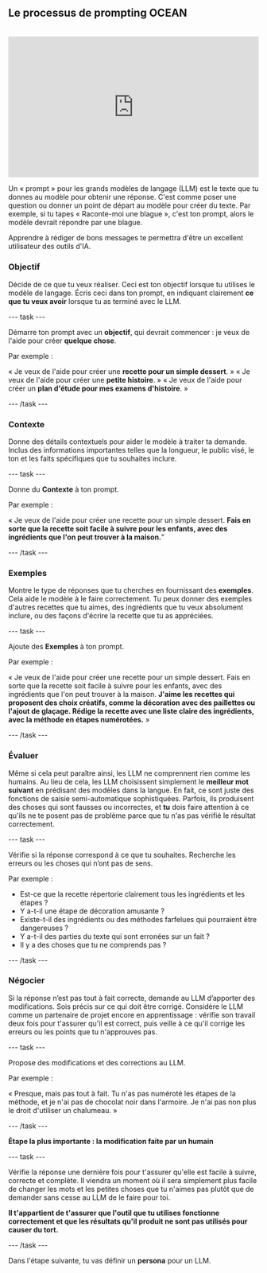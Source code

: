 ## Le processus de prompting OCEAN

<html>
<br>
  <div style="position: relative; overflow: hidden; padding-top: 56.25%;">
    <iframe style="position: absolute; top: 0; left: 0; right: 0; width: 100%; height: 100%; border: none;" src="https://www.youtube.com/embed/bRkeVdvYcTU?rel=0&cc_load_policy=1" allowfullscreen allow="accelerometer; autoplay; clipboard-write; encrypted-media; gyroscope; picture-in-picture; web-share">
    </iframe>
  </div>
</html>

Un « prompt » pour les grands modèles de langage (LLM) est le texte que tu donnes au modèle pour obtenir une réponse. C'est comme poser une question ou donner un point de départ au modèle pour créer du texte. Par exemple, si tu tapes « Raconte-moi une blague », c'est ton prompt, alors le modèle devrait répondre par une blague.

Apprendre à rédiger de bons messages te permettra d'être un excellent utilisateur des outils d'IA.

### Objectif
Décide de ce que tu veux réaliser. Ceci est ton objectif lorsque tu utilises le modèle de langage. Écris ceci dans ton prompt, en indiquant clairement **ce que tu veux avoir** lorsque tu as terminé avec le LLM.

--- task ---

Démarre ton prompt avec un **objectif**, qui devrait commencer : je veux de l'aide pour créer **quelque chose**.

Par exemple :

« Je veux de l'aide pour créer une **recette pour un simple dessert**. »
« Je veux de l'aide pour créer une **petite histoire**. »
« Je veux de l'aide pour créer un **plan d'étude pour mes examens d'histoire**. »

--- /task ---

### Contexte
Donne des détails contextuels pour aider le modèle à traiter ta demande. Inclus des informations importantes telles que la longueur, le public visé, le ton et les faits spécifiques que tu souhaites inclure.

--- task ---

Donne du **Contexte** à ton prompt.

Par exemple :

« Je veux de l'aide pour créer une recette pour un simple dessert. **Fais en sorte que la recette soit facile à suivre pour les enfants, avec des ingrédients que l'on peut trouver à la maison.**"

--- /task ---

### Exemples
Montre le type de réponses que tu cherches en fournissant des **exemples**. Cela aide le modèle à le faire correctement. Tu peux donner des exemples d'autres recettes que tu aimes, des ingrédients que tu veux absolument inclure, ou des façons d'écrire la recette que tu as appréciées.

--- task ---

Ajoute des **Exemples** à ton prompt.

Par exemple :

« Je veux de l'aide pour créer une recette pour un simple dessert. Fais en sorte que la recette soit facile à suivre pour les enfants, avec des ingrédients que l'on peut trouver à la maison. **J'aime les recettes qui proposent des choix créatifs, comme la décoration avec des paillettes ou l'ajout de glaçage. Rédige la recette avec une liste claire des ingrédients, avec la méthode en étapes numérotées.** »

--- /task ---

### Évaluer
Même si cela peut paraître ainsi, les LLM ne comprennent rien comme les humains. Au lieu de cela, les LLM choisissent simplement le **meilleur mot suivant** en prédisant des modèles dans la langue. En fait, ce sont juste des fonctions de saisie semi-automatique sophistiquées. Parfois, ils produisent des choses qui sont fausses ou incorrectes, et **tu** dois faire attention à ce qu'ils ne te posent pas de problème parce que tu n'as pas vérifié le résultat correctement.

--- task ---

Vérifie si la réponse correspond à ce que tu souhaites. Recherche les erreurs ou les choses qui n’ont pas de sens.

Par exemple :

- Est-ce que la recette répertorie clairement tous les ingrédients et les étapes ?
- Y a-t-il une étape de décoration amusante ?
- Existe-t-il des ingrédients ou des méthodes farfelues qui pourraient être dangereuses ?
- Y a-t-il des parties du texte qui sont erronées sur un fait ?
- Il y a des choses que tu ne comprends pas ?

--- /task ---

### Négocier
Si la réponse n’est pas tout à fait correcte, demande au LLM d’apporter des modifications. Sois précis sur ce qui doit être corrigé. Considère le LLM comme un partenaire de projet encore en apprentissage : vérifie son travail deux fois pour t'assurer qu'il est correct, puis veille à ce qu'il corrige les erreurs ou les points que tu n'approuves pas.

--- task ---

Propose des modifications et des corrections au LLM.

Par exemple :

« Presque, mais pas tout à fait. Tu n'as pas numéroté les étapes de la méthode, et je n'ai pas de chocolat noir dans l'armoire. Je n'ai pas non plus le droit d'utiliser un chalumeau. »

--- /task ---

**Étape la plus importante : la modification faite par un humain**

--- task ---

Vérifie la réponse une dernière fois pour t'assurer qu'elle est facile à suivre, correcte et complète. Il viendra un moment où il sera simplement plus facile de changer les mots et les petites choses que tu n'aimes pas plutôt que de demander sans cesse au LLM de le faire pour toi.

**Il t'appartient de t'assurer que l'outil que tu utilises fonctionne correctement et que les résultats qu'il produit ne sont pas utilisés pour causer du tort.**

--- /task ---

Dans l'étape suivante, tu vas définir un **persona** pour un LLM.
